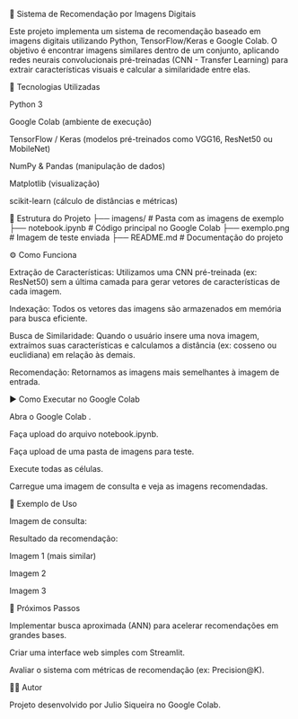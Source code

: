 🔎 Sistema de Recomendação por Imagens Digitais

Este projeto implementa um sistema de recomendação baseado em imagens digitais utilizando Python, TensorFlow/Keras e Google Colab.
O objetivo é encontrar imagens similares dentro de um conjunto, aplicando redes neurais convolucionais pré-treinadas (CNN - Transfer Learning) para extrair características visuais e calcular a similaridade entre elas.

🚀 Tecnologias Utilizadas

Python 3

Google Colab (ambiente de execução)

TensorFlow / Keras (modelos pré-treinados como VGG16, ResNet50 ou MobileNet)

NumPy & Pandas (manipulação de dados)

Matplotlib (visualização)

scikit-learn (cálculo de distâncias e métricas)

📂 Estrutura do Projeto
├── imagens/                # Pasta com as imagens de exemplo
├── notebook.ipynb          # Código principal no Google Colab
├── exemplo.png             # Imagem de teste enviada
├── README.md               # Documentação do projeto

⚙️ Como Funciona

Extração de Características:
Utilizamos uma CNN pré-treinada (ex: ResNet50) sem a última camada para gerar vetores de características de cada imagem.

Indexação:
Todos os vetores das imagens são armazenados em memória para busca eficiente.

Busca de Similaridade:
Quando o usuário insere uma nova imagem, extraímos suas características e calculamos a distância (ex: cosseno ou euclidiana) em relação às demais.

Recomendação:
Retornamos as imagens mais semelhantes à imagem de entrada.

▶️ Como Executar no Google Colab

Abra o Google Colab
.

Faça upload do arquivo notebook.ipynb.

Faça upload de uma pasta de imagens para teste.

Execute todas as células.

Carregue uma imagem de consulta e veja as imagens recomendadas.

📸 Exemplo de Uso

Imagem de consulta:

Resultado da recomendação:

Imagem 1 (mais similar)

Imagem 2

Imagem 3

📌 Próximos Passos

Implementar busca aproximada (ANN) para acelerar recomendações em grandes bases.

Criar uma interface web simples com Streamlit.

Avaliar o sistema com métricas de recomendação (ex: Precision@K).

👨‍💻 Autor

Projeto desenvolvido por Julio Siqueira no Google Colab.
